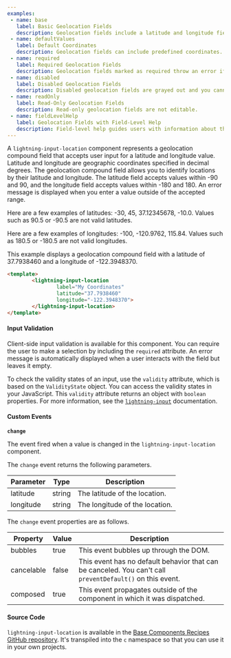 ```yaml
---
examples:
 - name: base
   label: Basic Geolocation Fields
   description: Geolocation fields include a latitude and longitude field.
 - name: defaultValues
   label: Default Coordinates
   description: Geolocation fields can include predefined coordinates.
 - name: required
   label: Required Geolocation Fields
   description: Geolocation fields marked as required throw an error if you don't enter a latitude and longitude.
 - name: disabled
   label: Disabled Geolocation Fields
   description: Disabled geolocation fields are grayed out and you cannot interact with them.
 - name: readOnly
   label: Read-Only Geolocation Fields
   description: Read-only geolocation fields are not editable.
 - name: fieldLevelHelp
   label: Geolocation Fields with Field-Level Help
   description: Field-level help guides users with information about the geolocation fields.
---
```


A `lightning-input-location` component represents a geolocation compound field
that accepts user input for a latitude and longitude value. Latitude and
longitude are geographic coordinates specified in decimal degrees. The
geolocation compound field allows you to identify locations by their latitude
and longitude. The latitude field accepts values within -90 and 90, and the
longitude field accepts values within -180 and 180. An error message is
displayed when you enter a value outside of the accepted range.

Here are a few examples of latitudes: -30, 45, 37.12345678, -10.0. Values such
as 90.5 or -90.5 are not valid latitudes.

Here are a few examples of
longitudes: -100, -120.9762, 115.84. Values such as 180.5 or -180.5 are not
valid longitudes.

This example displays a geolocation compound field with a latitude of
37.7938460 and a longitude of -122.3948370.

```html
<template>
        <lightning-input-location
                label="My Coordinates"
                latitude="37.7938460"
                longitude="-122.3948370">
        </lightning-input-location>
</template>
```
#### Input Validation

Client-side input validation is available for this component. You can require
the user to make a selection by including the `required` attribute. An error message
is automatically displayed when a user interacts with the field but leaves it empty.

To check the validity states of an input, use the `validity` attribute, which
is based on the `ValidityState` object. You can access the validity states in
your JavaScript. This `validity` attribute returns an object with
`boolean` properties. For more information, see the
[`lightning-input`](bundle/lightning-input/documentation) documentation.


#### Custom Events

**`change`**

The event fired when a value is changed in the `lightning-input-location` component.

The `change` event returns the following parameters.

Parameter|Type|Description
-----|-----|----------
latitude|string|The latitude of the location.
longitude|string|The longitude of the location.


The `change` event properties are as follows.

Property|Value|Description
-----|-----|----------
bubbles|true|This event bubbles up through the DOM.
cancelable|false|This event has no default behavior that can be canceled. You can't call `preventDefault()` on this event.
composed|true|This event propagates outside of the component in which it was dispatched.

#### Source Code

`lightning-input-location` is available in the [Base Components Recipes GitHub repository](https://github.com/salesforce/base-components-recipes#documentation). It's transpiled into the `c` namespace so that you can use it in your own projects.